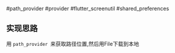 #path_provider  #provider  #flutter_screenutil #shared_preferences 
## 实现思路
用 `path_provider `来获取路径位置,然后用File下载到本地
